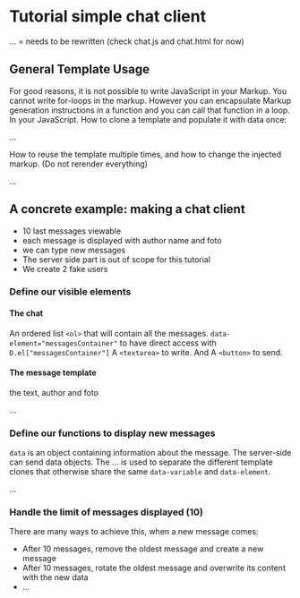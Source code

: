 # Tutorial simple chat client

... = needs to be rewritten (check chat.js and chat.html for now)


## General Template Usage

For good reasons, it is not possible to write JavaScript in your Markup. You cannot write for-loops in the markup. However you can encapsulate Markup generation instructions in a function and you can call that function in a loop. In your JavaScript. How to clone a template and populate it with data once:

  ...

How to reuse the template multiple times, and how to change the injected markup. (Do not rerender everything)

...

## A concrete example: making a chat client

 * 10 last messages viewable
 * each message is displayed with author name and foto
 * we can type new messages
 * The server side part is out of scope for this tutorial
 * We create 2 fake users

### Define our visible elements

#### The chat

An ordered list `<ol>` that will contain all the messages. `data-element="messagesContainer"` to have direct access with `D.el["messagesContainer"]` A `<textarea>` to write. And A `<button>` to send.



#### The message template

the text, author and foto

...

### Define our functions to display new messages

`data` is an object containing information about the message. The server-side can send data objects. The ... is used to separate the different template clones that otherwise share the same `data-variable` and `data-element`.

...

### Handle the limit of messages displayed (10)

There are many ways to achieve this, when a new message comes:

 * After 10 messages, remove the oldest message and create a new message
 * After 10 messages, rotate the oldest message and overwrite its content with the new data
 * ...
